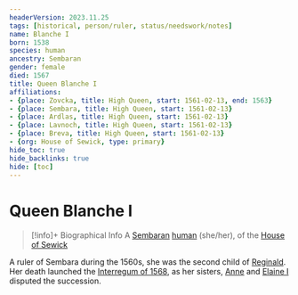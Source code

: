 ```yaml
---
headerVersion: 2023.11.25
tags: [historical, person/ruler, status/needswork/notes]
name: Blanche I
born: 1538
species: human
ancestry: Sembaran
gender: female
died: 1567
title: Queen Blanche I
affiliations:
- {place: Zovcka, title: High Queen, start: 1561-02-13, end: 1563}
- {place: Sembara, title: High Queen, start: 1561-02-13}
- {place: Ardlas, title: High Queen, start: 1561-02-13}
- {place: Lavnoch, title: High Queen, start: 1561-02-13}
- {place: Breva, title: High Queen, start: 1561-02-13}
- {org: House of Sewick, type: primary}
hide_toc: true
hide_backlinks: true
hide: [toc]
---
```

# Queen Blanche I
>[!info]+ Biographical Info
> A [Sembaran](<../../../gazetteer/greater-sembara/sembara/sembara.md>) [human](<../../../species/humans/humans.md>) (she/her), of the [House of Sewick](<../../../groups/sembaran-noble-houses/house-of-sewick.md>)
> 
> 

A ruler of Sembara during the 1560s, she was the second child of [Reginald](<./reginald.md>). Her death launched the [Interregum of 1568](<../../../events/1500s/1568/interregum-of-1568.md>), as her sisters, [Anne](<./anne.md>) and [Elaine I](<./elaine-i.md>) disputed the succession.


